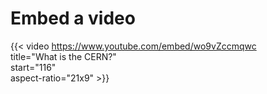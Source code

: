 # Embed a video

{{<
  video <https://www.youtube.com/embed/wo9vZccmqwc>  
  title="What is the CERN?"  
  start="116"  
  aspect-ratio="21x9" >}}

